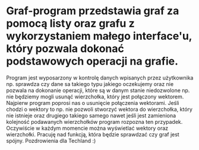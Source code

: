 # Graf-program przedstawia graf za pomocą listy oraz grafu z wykorzystaniem małego interface'u, który pozwala dokonać podstawowych operacji na grafie. 
Program jest wyposarzony w kontrolę danych wpisanych przez użytkownika np. sprawdza czy dane sa takiego typu jakiego oczekujemy oraz nie pozwala na dokonanie operacji, które są w danym stanie niedozwolone np. nie będziemy mogli usunąć wierzchołka, który jest połączony wektorem. Najpierw program poprosi nas o usunięcie połączenia wektorami. 
Jeśli chodzi o wektory to np. nie pozwoli stworzyć wektora do wierzchołka, który nie istnieje oraz drugiego takiego samego nawet jeśli jest zamieniona kolejność podawanych wierzchołków program rozpozna ten przypadek. 
Oczywiście w każdym momencie można wyświetlać wektory oraz wierzchołki. 
Pracuję nad funkcją, która będzie sprawdzać czy graf jest spójny. 
Pozdrowienia dla Techland :) 

